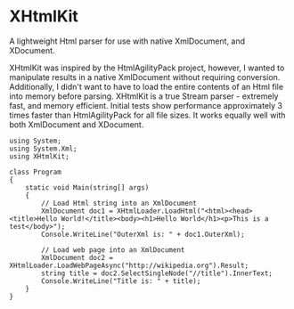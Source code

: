 # XHtmlKit
A lightweight Html parser for use with native XmlDocument, and XDocument. 

XHtmlKit was inspired by the HtmlAgilityPack project, however, I wanted to manipulate results in a native XmlDocument without requiring conversion. Additionally, I didn't want to have to load the entire contents of an Html file into memory before parsing. XHtmlKit is a true Stream parser - extremely fast, and memory efficient. Initial tests show performance approximately 3 times faster than HtmlAgilityPack for all file sizes. It works equally well with both XmlDocument and XDocument. 

~~~~
using System;
using System.Xml;
using XHtmlKit;

class Program
{
    static void Main(string[] args)
    {
        // Load Html string into an XmlDocument 
        XmlDocument doc1 = XHtmlLoader.LoadHtml("<html><head><title>Hello World!</title><body><h1>Hello World</h1><p>This is a test</body>");
        Console.WriteLine("OuterXml is: " + doc1.OuterXml);

        // Load web page into an XmlDocument 
        XmlDocument doc2 = XHtmlLoader.LoadWebPageAsync("http://wikipedia.org").Result;
        string title = doc2.SelectSingleNode("//title").InnerText;
        Console.WriteLine("Title is: " + title);
    }
}

~~~~
